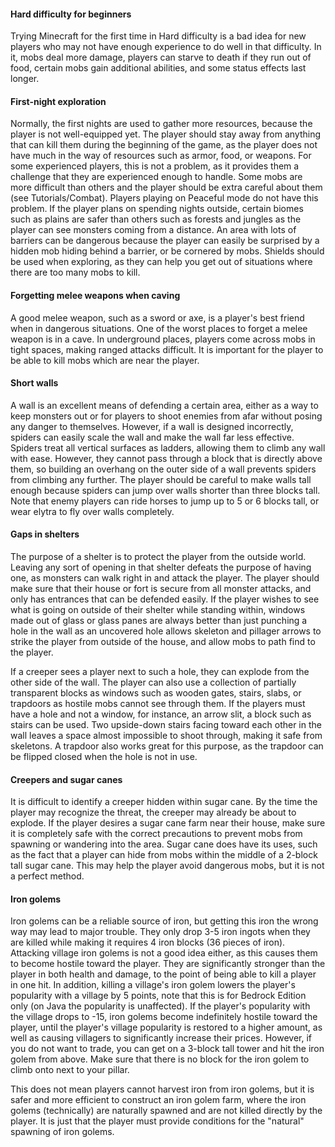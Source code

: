 #### Hard difficulty for beginners
Trying Minecraft for the first time in Hard difficulty is a bad idea for new players who may not have enough experience to do well in that difficulty. In it, mobs deal more damage, players can starve to death if they run out of food, certain mobs gain additional abilities, and some status effects last longer.

#### First-night exploration
Normally, the first nights are used to gather more resources, because the player is not well-equipped yet. The player should stay away from anything that can kill them during the beginning of the game, as the player does not have much in the way of resources such as armor, food, or weapons. For some experienced players, this is not a problem, as it provides them a challenge that they are experienced enough to handle. Some mobs are more difficult than others and the player should be extra careful about them (see Tutorials/Combat). Players playing on Peaceful mode do not have this problem. If the player plans on spending nights outside, certain biomes such as plains are safer than others such as forests and jungles as the player can see monsters coming from a distance. An area with lots of barriers can be dangerous because the player can easily be surprised by a hidden mob hiding behind a barrier, or be cornered by mobs. Shields should be used when exploring, as they can help you get out of situations where there are too many mobs to kill.

#### Forgetting melee weapons when caving
A good melee weapon, such as a sword or axe, is a player's best friend when in dangerous situations. One of the worst places to forget a melee weapon is in a cave. In underground places, players come across mobs in tight spaces, making ranged attacks difficult. It is important for the player to be able to kill mobs which are near the player.

#### Short walls
A wall is an excellent means of defending a certain area, either as a way to keep monsters out or for players to shoot enemies from afar without posing any danger to themselves. However, if a wall is designed incorrectly, spiders can easily scale the wall and make the wall far less effective. Spiders treat all vertical surfaces as ladders, allowing them to climb any wall with ease. However, they cannot pass through a block that is directly above them, so building an overhang on the outer side of a wall prevents spiders from climbing any further. The player should be careful to make walls tall enough because spiders can jump over walls shorter than three blocks tall. Note that enemy players can ride horses to jump up to 5 or 6 blocks tall, or wear elytra to fly over walls completely.

#### Gaps in shelters
The purpose of a shelter is to protect the player from the outside world. Leaving any sort of opening in that shelter defeats the purpose of having one, as monsters can walk right in and attack the player. The player should make sure that their house or fort is secure from all monster attacks, and only has entrances that can be defended easily. If the player wishes to see what is going on outside of their shelter while standing within, windows made out of glass or glass panes are always better than just punching a hole in the wall as an uncovered hole allows skeleton and pillager arrows to strike the player from outside of the house, and allow mobs to path find to the player. 

If a creeper sees a player next to such a hole, they can explode from the other side of the wall. The player can also use a collection of partially transparent blocks as windows such as wooden gates, stairs, slabs, or trapdoors as hostile mobs cannot see through them. If the players must have a hole and not a window, for instance, an arrow slit, a block such as stairs can be used. Two upside-down stairs facing toward each other in the wall leaves a space almost impossible to shoot through, making it safe from skeletons. A trapdoor also works great for this purpose, as the trapdoor can be flipped closed when the hole is not in use.

#### Creepers and sugar canes
It is difficult to identify a creeper hidden within sugar cane. By the time the player may recognize the threat, the creeper may already be about to explode. If the player desires a sugar cane farm near their house, make sure it is completely safe with the correct precautions to prevent mobs from spawning or wandering into the area. Sugar cane does have its uses, such as the fact that a player can hide from mobs within the middle of a 2-block tall sugar cane. This may help the player avoid dangerous mobs, but it is not a perfect method.

#### Iron golems
Iron golems can be a reliable source of iron, but getting this iron the wrong way may lead to major trouble. They only drop 3-5 iron ingots when they are killed while making it requires 4 iron blocks (36 pieces of iron). Attacking village iron golems is not a good idea either, as this causes them to become hostile toward the player. They are significantly stronger than the player in both health and damage, to the point of being able to kill a player in one hit. In addition, killing a village's iron golem lowers the player's popularity with a village by 5 points, note that this is for Bedrock Edition only (on Java the popularity is unaffected). If the player's popularity with the village drops to -15, iron golems become indefinitely hostile toward the player, until the player's village popularity is restored to a higher amount, as well as causing villagers to significantly increase their prices. However, if you do not want to trade, you can get on a 3-block tall tower and hit the iron golem from above. Make sure that there is no block for the iron golem to climb onto next to your pillar.

This does not mean players cannot harvest iron from iron golems, but it is safer and more efficient to construct an iron golem farm, where the iron golems (technically) are naturally spawned and are not killed directly by the player. It is just that the player must provide conditions for the "natural" spawning of iron golems.

